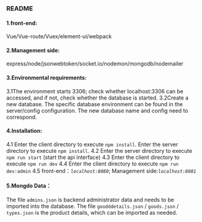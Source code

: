 ### README

#### 1.front-end:

Vue/Vue-route/Vuex/element-ui/webpack

#### 2.Management side:

express/node/jsonwebtoken/socket.io/nodemon/mongodb/nodemailer

#### 3.Environmental requirements:

3.1The environment starts 3306; check whether localhost:3306 can be accessed, and if not, check whether the database is started.
3.2Create a new database. The specific database environment can be found in the server/config configuration. The new database name and config need to correspond.

#### 4.Installation:

4.1 Enter the client directory to execute `npm install`. 
  	  Enter the server directory to execute `npm install`.
  4.2 Enter the server directory to execute `npm run start` (start the api interface)
  4.3 Enter the client directory to execute `npm run dev`
  4.4 Enter the client directory to execute `npm run dev:admin`
  4.5 front-end：*`localhost:8080`*; Management side:*`localhost:8081`*

#### 5.Mongdo Data：

The file `admins.json` is backend administrator data and needs to be imported into the database. 
The file `goodddetails.json` / `goods.json` / `types.json` is the product details, which can be imported as needed.